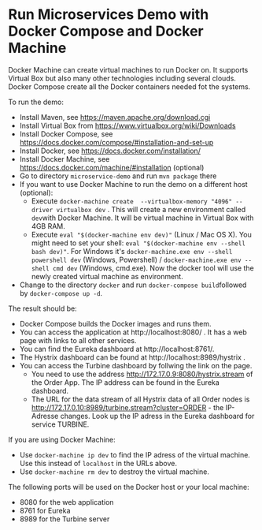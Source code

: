 Run Microservices Demo with Docker Compose and Docker Machine
==============================================

Docker Machine can create virtual machines to run Docker on. It
supports Virtual Box but also many other technologies including
several clouds. Docker Compose create all the Docker containers needed
fot the systems.

To run the demo:

- Install Maven, see https://maven.apache.org/download.cgi
- Install Virtual Box from https://www.virtualbox.org/wiki/Downloads
- Install Docker Compose, see
https://docs.docker.com/compose/#installation-and-set-up
- Install Docker, see https://docs.docker.com/installation/
- Install Docker Machine, see https://docs.docker.com/machine/#installation (optional)
- Go to directory `microservice-demo` and run `mvn package` there
- If you want to use Docker Machine to run the demo on a different host (optional):
  - Execute `docker-machine create  --virtualbox-memory "4096" --driver
    virtualbox dev` . This will create a new environment called `dev`with Docker
    Machine. It will be virtual machine in Virtual Box with 4GB RAM.
  - Execute `eval "$(docker-machine env dev)"` (Linux / Mac OS X). You
       might need to set your shell: `eval "$(docker-machine env --shell
       bash dev)"`. For Windows it's
      `docker-machine.exe env --shell powershell dev` (Windows,
      Powershell) /  `docker-machine.exe env --shell cmd dev` (Windows,
      cmd.exe). Now the docker tool will use the newly created virtual
      machine as environment.
- Change to the directory `docker` and run `docker-compose
   build`followed by `docker-compose up -d`. 


The result should be:

- Docker Compose builds the Docker images and runs them.
- You can access the application at http://localhost:8080/ . It has a
web page with links to all other services.
- You can find the Eureka dashboard at http://localhost:8761/.
- The Hystrix dashboard can be found at http://localhost:8989/hystrix .
- You can access the Turbine dashboard by follwing the link on the
 page.
  - You need to use the address http://172.17.0.9:8080/hystrix.stream
  of the Order App. The IP address can be found in the Eureka dashboard.
  -  The URL for the data stream of all Hystrix data of all Order
   nodes is http://172.17.0.10:8989/turbine.stream?cluster=ORDER - the
  IP-Adresse changes. Look up the IP adress in the Eureka dashboard for service
  TURBINE. 

If you are using Docker Machine:
- Use `docker-machine ip dev` to find the IP adress of the virtual machine. Use this instead of `localhost` in the URLs above.
- Use `docker-machine rm dev` to destroy the virtual machine.


The following ports will be used on the Docker host or your local machine:

- 8080 for the web application
- 8761 for Eureka
- 8989 for the Turbine server

